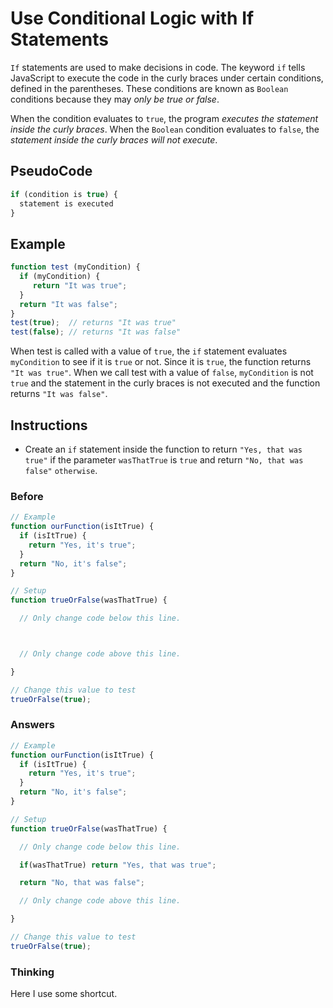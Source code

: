 # Use Conditional Logic with If Statements

`If` statements are used to make decisions in code. The keyword `if`
tells JavaScript to execute the code in the curly braces
under certain conditions, defined in the parentheses. These conditions
are known as `Boolean` conditions because they may *only be true or false*.

When the condition evaluates to `true`, the program *executes
the statement inside the curly braces*. When the `Boolean` condition
evaluates to `false`, the *statement inside the curly braces will not execute*.

## PseudoCode

```javascript
if (condition is true) {
  statement is executed
}
```

## Example

```javascript
function test (myCondition) {
  if (myCondition) {
     return "It was true";
  }
  return "It was false";
}
test(true);  // returns "It was true"
test(false); // returns "It was false"
```

When test is called with a value of `true`, the `if` statement evaluates
`myCondition` to see if it is `true` or not. Since it is `true`,
the function returns `"It was true"`. When we call test with a value
of `false`, `myCondition` is not `true` and the statement in the curly braces
is not executed and the function returns `"It was false"`.

## Instructions
- Create an `if` statement inside the function to return `"Yes, that was
true"` if the parameter `wasThatTrue` is `true` and return `"No, that was
false"` `otherwise`.

### Before

```javascript
// Example
function ourFunction(isItTrue) {
  if (isItTrue) {
    return "Yes, it's true";
  }
  return "No, it's false";
}

// Setup
function trueOrFalse(wasThatTrue) {

  // Only change code below this line.



  // Only change code above this line.

}

// Change this value to test
trueOrFalse(true);
```

### Answers

```javascript
// Example
function ourFunction(isItTrue) {
  if (isItTrue) {
    return "Yes, it's true";
  }
  return "No, it's false";
}

// Setup
function trueOrFalse(wasThatTrue) {

  // Only change code below this line.

  if(wasThatTrue) return "Yes, that was true";

  return "No, that was false";

  // Only change code above this line.

}

// Change this value to test
trueOrFalse(true);
```

### Thinking

Here I use some shortcut.